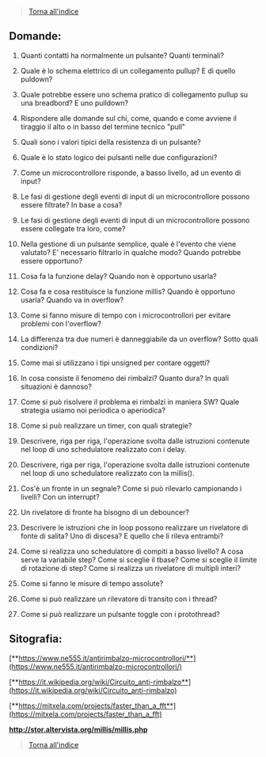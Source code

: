 


>[Torna all'indice](indexpulsanti.md)
## **Domande:**

1. Quanti contatti ha normalmente un pulsante? Quanti terminali?

2. Quale è lo schema elettrico di un collegamento pullup? E di quello puldown?

3. Quale potrebbe essere uno schema pratico di collegamento pullup su una breadbord? E uno pulldown?

4. Rispondere alle domande sul chi, come, quando e come avviene il tiraggio il alto o in basso del termine tecnico "pull"

5. Quali sono i valori tipici della resistenza di un pulsante?

6. Quale è lo stato logico dei pulsanti nelle due configurazioni?

7. Come un microcontrollore risponde, a basso livello, ad un evento di input?

8. Le fasi di gestione degli eventi di input di un microcontrollore possono essere filtrate? In base a cosa?

9. Le fasi di gestione degli eventi di input di un microcontrollore possono essere collegate tra loro, come?

10. Nella gestione di un pulsante semplice, quale è l'evento che viene valutato? E' necessario filtrarlo in qualche modo? Quando potrebbe essere opportuno?

11. Cosa fa la funzione delay? Quando non è opportuno usarla?

12. Cosa fa e cosa restituisce la funzione millis? Quando è opportuno usarla? Quando va in overflow?

13. Come si fanno misure di tempo con i microcontrollori per evitare problemi con l'overflow?

14. La differenza tra due numeri è danneggiabile da un overflow? Sotto quali condizioni?

15. Come mai si utilizzano i tipi unsigned per contare oggetti?

16. In cosa consiste il fenomeno dei rimbalzi? Quanto dura? In quali situazioni è dannoso?

17. Come si può risolvere il problema ei rimbalzi in maniera SW? Quale strategia usiamo noi periodica o aperiodica?

18. Come si può realizzare un timer, con quali strategie?

19. Descrivere, riga per riga, l'operazione svolta dalle istruzioni contenute nel loop di uno schedulatore realizzato con i delay.

20. Descrivere, riga per riga, l'operazione svolta dalle istruzioni contenute nel loop di uno schedulatore realizzato con la millis().

21. Cos'è un fronte in un segnale? Come si può rilevarlo campionando i livelli? Con un interrupt?

22. Un rivelatore di fronte ha bisogno di un debouncer?

23. Descrivere le istruzioni che in loop possono realizzare un rivelatore di fonte di salita? Uno di discesa? E quello che li rileva entrambi?

24. Come si realizza uno schedulatore di compiti a basso livello? A cosa serve la variabile step? Come si sceglie il tbase? Come si sceglie il limite di rotazione di step? Come si realizza un rivelatore di multipli interi?

25. Come si fanno le misure di tempo assolute?
26. Come si può realizzare un rilevatore di transito con i thread? 
27. Come si può realizzare un pulsante toggle con i protothread? 

## **Sitografia:**

[**https://www.ne555.it/antirimbalzo-microcontrollori/**](https://www.ne555.it/antirimbalzo-microcontrollori/)

[**https://it.wikipedia.org/wiki/Circuito_anti-rimbalzo**](https://it.wikipedia.org/wiki/Circuito_anti-rimbalzo)

[**https://mitxela.com/projects/faster_than_a_fft**](https://mitxela.com/projects/faster_than_a_fft)

**http://stor.altervista.org/millis/millis.php**

>[Torna all'indice](indexpulsanti.md)
<!--stackedit_data:
eyJoaXN0b3J5IjpbMTMxNDAyNzU2N119
-->
